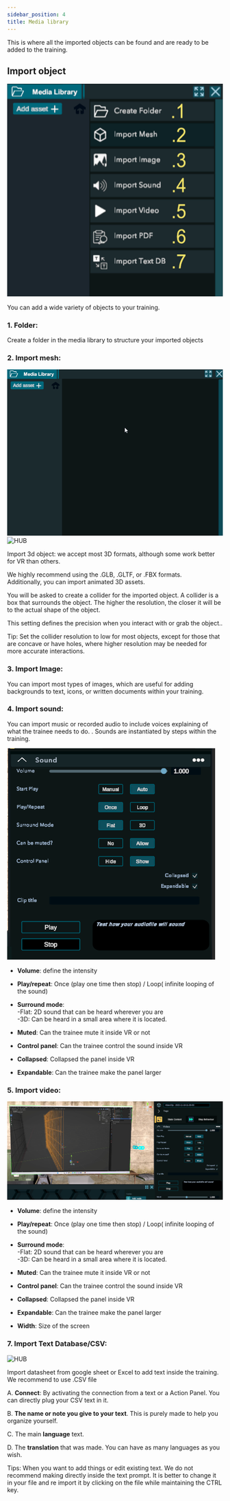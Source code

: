 ```yaml
---
sidebar_position: 4
title: Media library
---
```


  

This is where all the imported objects can be found and are ready to be added to the training. 

 

## Import object 

![HUB](/img/19MediaLib.PNG)

You can add a wide variety of objects to your training.
 
  

### 1. Folder:  

 
Create a folder in the media library to structure your imported objects 

 

### 2. Import mesh:  
 
 ![HUB](/img/20Import.gif)
 ![HUB](/img/21Import.gif)
 
Import 3d object: we accept most 3D formats, although some work better for VR than others.  
 
We highly recommend using the .GLB, .GLTF, or .FBX formats.  
Additionally, you can import animated 3D assets.  

You will be asked to create a collider for the imported object. A collider is a box that surrounds the object. The higher the resolution, the closer it will be to the actual shape of the object. 

This setting defines the precision when you interact with or grab the object.. 
 
Tip: Set the collider resolution to low for most objects, except for those that are concave or have holes, where higher resolution may be needed for more accurate interactions. 

 

### 3. Import Image:  

 

You can import most types of images, which are useful for adding backgrounds to text, icons, or written documents within your training. 

 

 

### 4. Import sound:  

You can import music or recorded audio to include voices explaining of what the trainee needs to do. . 
Sounds are instantiated by steps within the training. 
  
 
![HUB](/img/22ImportSound.png)
 
 

- **Volume**: define the intensity 

- **Play/repeat**: Once (play one time then stop) / Loop( infinite looping of the sound) 

- **Surround mode**:  
 -Flat: 2D sound that can be heard wherever you are    
 -3D: Can be heard in a small area where it is located. 

- **Muted**: Can the trainee mute it inside VR or not 

- **Control panel**: Can the trainee control the sound inside VR  

- **Collapsed**: Collapsed the panel inside VR 

- **Expandable**: Can the trainee make the panel larger 

 

 

### 5. Import video: 
 
 
![HUB](/img/23ImportVideo.png)
 

- **Volume**: define the intensity 

- **Play/repeat**: Once (play one time then stop) / Loop( infinite looping of the sound) 

- **Surround mode**:  
 -Flat: 2D sound that can be heard wherever you are     
 -3D: Can be heard in a small area where it is located. 

- **Muted**: Can the trainee mute it inside VR or not 

- **Control panel**: Can the trainee control the sound inside VR  

- **Collapsed**: Collapsed the panel inside VR 

- **Expandable**: Can the trainee make the panel larger 

- **Width**: Size of the screen
 

 

### 7. Import Text Database/CSV:  

 

 ![HUB](/img/24importCSV.gif)

  
Import datasheet from google sheet or Excel to add text inside the training.  
We recommend to use .CSV file 

 

   A. **Connect**: By activating the connection from a text or a Action Panel. You can directly plug your CSV text in it. 

   B. **The name or note you give to your text**. This is purely made to help you organize yourself. 

   C. The main **language** text. 

   D. The **translation** that was made. You can have as many languages as you wish. 
 
Tips: When you want to add things or edit existing text. We do not recommend making directly inside the text prompt. It is better to change it in your file and re import it by clicking on the file while maintaining the CTRL key. 